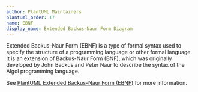 ```yaml
---
author: PlantUML Maintainers
plantuml_order: 17
name: EBNF
display_name: Extended Backus-Naur Form Diagram
---
```

Extended Backus–Naur Form (EBNF)
is a type of formal syntax used to specify the structure of a programming language or other formal language.
It is an extension of Backus-Naur Form (BNF),
which was originally developed by John Backus and Peter Naur to describe the syntax of the Algol programming language.

See [PlantUML Extended Backus-Naur Form (EBNF)](https://plantuml.com/en/ebnf) for more information.
